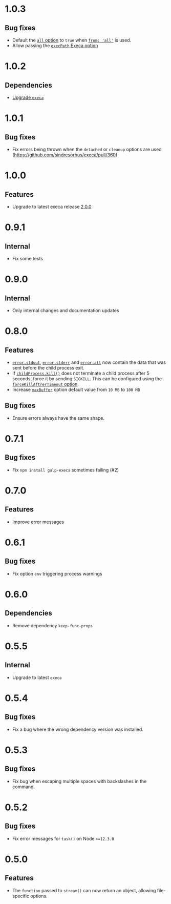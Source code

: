 # 1.0.3

## Bug fixes

- Default the [`all` option](https://github.com/sindresorhus/execa#all-2) to
  `true` when [`from: 'all'`](https://github.com/ehmicky/gulp-execa#from) is
  used.
- Allow passing the
  [`execPath` Execa option](https://github.com/sindresorhus/execa#execpath)

# 1.0.2

## Dependencies

- [Upgrade `execa`](https://github.com/sindresorhus/execa/releases/tag/v3.0.0)

# 1.0.1

## Bug fixes

- Fix errors being thrown when the `detached` or `cleanup` options are used
  (https://github.com/sindresorhus/execa/pull/360)

# 1.0.0

## Features

- Upgrade to latest execa release
  [2.0.0](https://medium.com/@ehmicky/execa-v2-20ffafeedfdf)

# 0.9.1

## Internal

- Fix some tests

# 0.9.0

## Internal

- Only internal changes and documentation updates

# 0.8.0

## Features

- [`error.stdout`](https://github.com/sindresorhus/execa#stdout),
  [`error.stderr`](https://github.com/sindresorhus/execa#stderr) and
  [`error.all`](https://github.com/sindresorhus/execa#all) now contain the data
  that was sent before the child process exit.
- If
  [`childProcess.kill()`](https://github.com/sindresorhus/execa#killsignal-options)
  does not terminate a child process after 5 seconds, force it by sending
  `SIGKILL`. This can be configured using the
  [`forceKillAftrerTimeout` option](https://github.com/sindresorhus/execa#optionsforcekillaftertimeout).
- Increase [`maxBuffer`](https://github.com/sindresorhus/execa#maxbuffer) option
  default value from `10 MB` to `100 MB`

## Bug fixes

- Ensure errors always have the same shape.

# 0.7.1

## Bug fixes

- Fix `npm install gulp-execa` sometimes failing (#2)

# 0.7.0

## Features

- Improve error messages

# 0.6.1

## Bug fixes

- Fix option `env` triggering process warnings

# 0.6.0

## Dependencies

- Remove dependency `keep-func-props`

# 0.5.5

## Internal

- Upgrade to latest `execa`

# 0.5.4

## Bug fixes

- Fix a bug where the wrong dependency version was installed.

# 0.5.3

## Bug fixes

- Fix bug when escaping multiple spaces with backslashes in the command.

# 0.5.2

## Bug fixes

- Fix error messages for `task()` on Node `>=12.3.0`

# 0.5.0

## Features

- The `function` passed to `stream()` can now return an object, allowing
  file-specific options.
